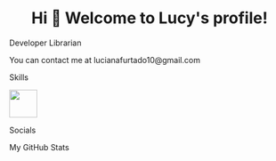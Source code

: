 <h1 align="center">Hi 👋 Welcome to Lucy's profile!</h1>
<p>Developer Librarian </p> 
<p>You can contact me at lucianafurtado10@gmail.com</p>

<p>Skills</p>
<img src="https://raw.githubusercontent.com/danielcranney/readme-generator/main/public/icons/skills/javascript-colored.svg" width="50" height="50"/>
<p>Socials</p>
<p>My GitHub Stats</p>






